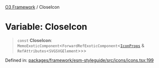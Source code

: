 [O3 Framework](../API.md) / CloseIcon

# Variable: CloseIcon

> `const` **CloseIcon**: `MemoExoticComponent`\<`ForwardRefExoticComponent`\<[`IconProps`](../type-aliases/IconProps.md) & `RefAttributes`\<`SVGSVGElement`\>\>\>

Defined in: [packages/framework/esm-styleguide/src/icons/icons.tsx:199](https://github.com/its-kios09/openmrs-esm-core/blob/main/packages/framework/esm-styleguide/src/icons/icons.tsx#L199)
